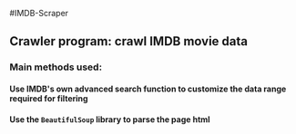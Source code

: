 #IMDB-Scraper
## Crawler program: crawl IMDB movie data

### Main methods used:
#### Use IMDB's own advanced search function to customize the data range required for filtering
#### Use the `BeautifulSoup` library to parse the page html
